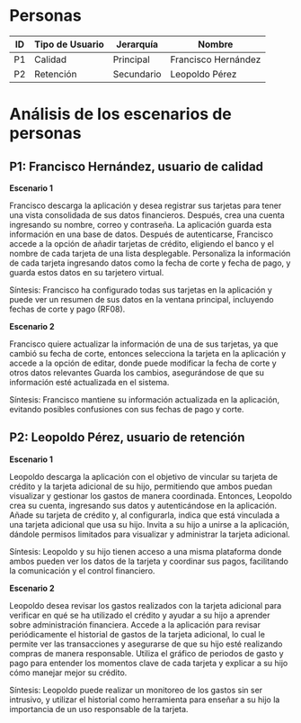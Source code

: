 # Personas

| ID | Tipo de Usuario |	Jerarquía | Nombre |
| -- | ---- | -------- | ----- |
| P1 | Calidad | Principal | Francisco Hernández |
| P2 | Retención | Secundario | Leopoldo Pérez |

# Análisis de los escenarios de personas

## P1: Francisco Hernández, usuario de calidad 

**Escenario 1**

Francisco descarga la aplicación y desea registrar sus tarjetas para tener una vista consolidada de sus datos financieros. Después, crea una cuenta ingresando su nombre, correo y contraseña. La aplicación guarda esta información en una base de datos.
Después de autenticarse, Francisco accede a la opción de añadir tarjetas de crédito, eligiendo el banco y el nombre de cada tarjeta de una lista desplegable. Personaliza la información de cada tarjeta ingresando datos como la fecha de corte y fecha de pago, y guarda estos datos en su tarjetero virtual.

Síntesis: Francisco ha configurado todas sus tarjetas en la aplicación y puede ver un resumen de sus datos en la ventana principal, incluyendo fechas de corte y pago (RF08).

**Escenario 2**

Francisco quiere actualizar la información de una de sus tarjetas, ya que cambió su fecha de corte, entonces selecciona la tarjeta en la aplicación y accede a la opción de editar, donde puede modificar la fecha de corte y otros datos relevantes
Guarda los cambios, asegurándose de que su información esté actualizada en el sistema.

Síntesis: Francisco mantiene su información actualizada en la aplicación, evitando posibles confusiones con sus fechas de pago y corte.


## P2: Leopoldo Pérez, usuario de retención

**Escenario 1**

Leopoldo descarga la aplicación con el objetivo de vincular su tarjeta de crédito y la tarjeta adicional de su hijo, permitiendo que ambos puedan visualizar y gestionar los gastos de manera coordinada.
Entonces, Leopoldo crea su cuenta, ingresando sus datos y autenticándose en la aplicación. Añade su tarjeta de crédito y, al configurarla, indica que está vinculada a una tarjeta adicional que usa su hijo.
Invita a su hijo a unirse a la aplicación, dándole permisos limitados para visualizar y administrar la tarjeta adicional.

Síntesis: Leopoldo y su hijo tienen acceso a una misma plataforma donde ambos pueden ver los datos de la tarjeta y coordinar sus pagos, facilitando la comunicación y el control financiero.

**Escenario 2**

Leopoldo desea revisar los gastos realizados con la tarjeta adicional para verificar en qué se ha utilizado el crédito y ayudar a su hijo a aprender sobre administración financiera.
Accede a la aplicación para revisar periódicamente el historial de gastos de la tarjeta adicional, lo cual le permite ver las transacciones y asegurarse de que su hijo esté realizando compras de manera responsable.
Utiliza el gráfico de periodos de gasto y pago para entender los momentos clave de cada tarjeta y explicar a su hijo cómo manejar mejor su crédito.

Síntesis: Leopoldo puede realizar un monitoreo de los gastos sin ser intrusivo, y utilizar el historial como herramienta para enseñar a su hijo la importancia de un uso responsable de la tarjeta.
